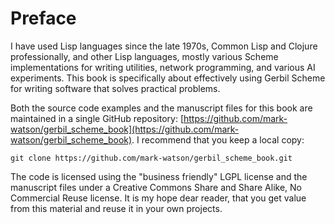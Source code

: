 # Preface

I have used Lisp languages since the late 1970s, Common Lisp and Clojure professionally, and other Lisp languages, mostly various Scheme implementations for writing utilities, network programming, and various AI experiments. This book is specifically about effectively using Gerbil Scheme for writing software that solves practical problems.

Both the source code examples and the manuscript files for this book are maintained in a single GitHub repository: [https://github.com/mark-watson/gerbil_scheme_book](https://github.com/mark-watson/gerbil_scheme_book). I recommend that you keep a local copy:

    git clone https://github.com/mark-watson/gerbil_scheme_book.git
    
The code is licensed using the "business friendly" LGPL license and the manuscript files under a Creative Commons Share and Share Alike, No Commercial Reuse license. It is my hope dear reader, that you get value from this material and reuse it in your own projects.

